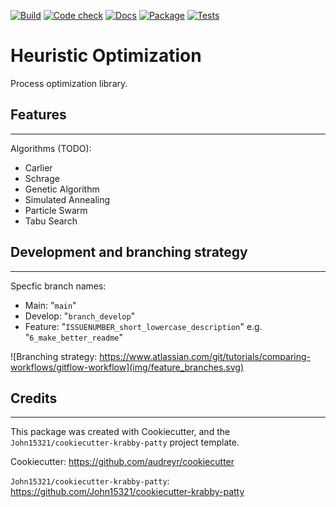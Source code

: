 [![Build](https://github.com/John15321/proc-opt/actions/workflows/build.yml/badge.svg)](https://github.com/John15321/proc-opt/actions/workflows/build.yml)
[![Code check](https://github.com/John15321/proc-opt/actions/workflows/rust.yml/badge.svg)](https://github.com/John15321/proc-opt/actions/workflows/rust.yml)
[![Docs](https://github.com/John15321/proc-opt/actions/workflows/docs.yml/badge.svg)](https://github.com/John15321/proc-opt/actions/workflows/docs.yml)
[![Package](https://github.com/John15321/proc-opt/actions/workflows/package.yml/badge.svg)](https://github.com/John15321/proc-opt/actions/workflows/package.yml)
[![Tests](https://github.com/John15321/proc-opt/actions/workflows/tests.yml/badge.svg)](https://github.com/John15321/proc-opt/actions/workflows/tests.yml)

# Heuristic Optimization

Process optimization library.

## Features

---

Algorithms (TODO):

* Carlier
* Schrage
* Genetic Algorithm
* Simulated Annealing
* Particle Swarm
* Tabu Search

## Development and branching strategy

---

Specfic branch names:

* Main: "`main`"
* Develop: "`branch_develop`"
* Feature: "`ISSUENUMBER_short_lowercase_description`" e.g. "`6_make_better_readme`"

![Branching strategy: https://www.atlassian.com/git/tutorials/comparing-workflows/gitflow-workflow](img/feature_branches.svg)

## Credits

---

This package was created with Cookiecutter, and the
`John15321/cookiecutter-krabby-patty` project template.

Cookiecutter: <https://github.com/audreyr/cookiecutter>

`John15321/cookiecutter-krabby-patty`: <https://github.com/John15321/cookiecutter-krabby-patty>
